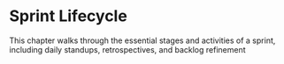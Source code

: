 # Sprint Lifecycle

This chapter walks through the essential stages and activities of a sprint, including daily standups, retrospectives, and backlog refinement